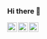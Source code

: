 ### Hi there 👋
<a target="_blank" href="https://www.linkedin.com/in/nguy%E1%BB%85n-b%E1%BA%A3o-anh-l%C3%AA-19692121b/">
  <img align="left" alt="LinkdeIN" width="22px" src="https://cdn.jsdelivr.net/npm/simple-icons@v3/icons/linkedin.svg" />
<a target="_blank" href="mailto:anhlenguyenbaoanh@gmail.com">
  <img align="left" alt="Gmail" width="22px" src="https://cdn.jsdelivr.net/npm/simple-icons@v3/icons/gmail.svg" />
</a>
<a target="_blank" href="https://www.facebook.com/profile.php?id=100013414933512">
  <img align="left" alt="Facebook" width="22px" src="https://cdn.jsdelivr.net/npm/simple-icons@v3/icons/facebook.svg" />
</a>

<!--
**anhbaonguyenle/anhbaonguyenle** is a ✨ _special_ ✨ repository because its `README.md` (this file) appears on your GitHub profile.

Here are some ideas to get you started:

- 🔭 I’m currently working on ...
- 🌱 I’m currently learning ...
- 👯 I’m looking to collaborate on ...
- 🤔 I’m looking for help with ...
- 💬 Ask me about ...
- 📫 How to reach me: ...
- 😄 Pronouns: ...
- ⚡ Fun fact: ...
-->

